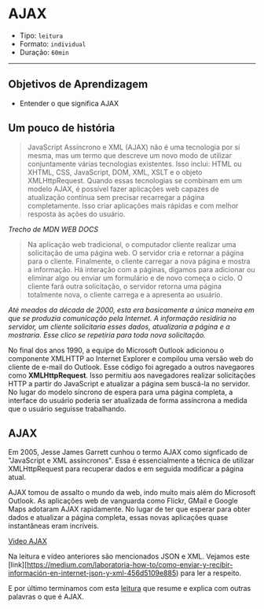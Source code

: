 # AJAX

- Tipo: `leitura`
- Formato: `individual`
- Duração: `60min`

***

## Objetivos de Aprendizagem

- Entender o que significa AJAX

## Um pouco de história

> JavaScript Assíncrono e XML (AJAX) não é uma tecnologia por si mesma, mas um termo que descreve um novo modo de utilizar conjuntamente várias tecnologias existentes. Isso inclui: HTML ou XHTML, CSS, JavaScript, DOM, XML, XSLT e o objeto XMLHttpRequest. Quando essas tecnologias se combinam em um modelo AJAX, é possível fazer aplicações web capazes de atualização contínua sem precisar recarregar a página completamente. Isso criar aplicações mais rápidas e com melhor resposta às ações do usuário.

_Trecho de MDN WEB DOCS_

>Na aplicação web tradicional, o computador cliente realizar uma solicitação de uma página web. O servidor cria e retornar a página para o cliente. Finalmente, o cliente carregar a nova página e mostra a informação. Há interação com a páginas, digamos para adicionar ou eliminar algo ou enviar um formulário e de novo começa o ciclo. O cliente fará outra solicitação, o servidor retorna uma página totalmente nova, o cliente carrega e a apresenta ao usuário.

_Até meados da década de 2000, esta era basicamente a única maneira em que se produzia comunicação pela Internet. A informação residiria no servidor, um cliente solicitaria esses dados, atualizaria a página e a mostraria. Esse clico se repetiria para toda nova solicitação._

No final dos anos 1990, a equipe do Microsoft Outlook adicionou o componente XMLHTTP ao Internet Explorer e compilou uma versão web do cliente de e-mail do Outlook. Esse código foi agregado a outros navegaores como **XMLHttpRequest**. Isso permitiu aos navegadores realizar solicitações HTTP a partir do JavaScript e atualizar a página sem buscá-la no servidor. No lugar do modelo síncrono de espera para uma página completa, a interface do usuário poderia ser atualizada de forma assíncrona a medida que o usuário seguisse trabalhando.

## AJAX

Em 2005, Jesse James Garrett cunhou o termo AJAX como signficado de "JavaScript e XML assíncronos". Essa é essencialmente a técnica de utilizar XMLHttpRequest para recuperar dados e em seguida modificar a página atual.

AJAX tomou de assalto o mundo da web, indo muito mais além do Microsoft Outlook. As aplicações web de vanguarda como Flickr, GMail e Google Maps adotaram AJAX rapidamente. No lugar de ter que esperar para obter dados e atualizar a página completa, essas novas aplicações quase instantâneas eram incríveis.

[Video AJAX](https://www.youtube.com/watch?v=_ybgWmSCAu8)

Na leitura e vídeo anteriores são mencionados JSON e XML. Vejamos este [link][https://medium.com/laboratoria-how-to/como-enviar-y-recibir-información-en-internet-json-y-xml-456d5109e885) para ler a respeito.

E por último terminamos com esta [leitura](https://medium.com/laboratoria-how-to/entendiendo-como-funciona-el-internet-parte-ajax-c993f9802e72) que resume e explica com outras palavras o que é AJAX.
